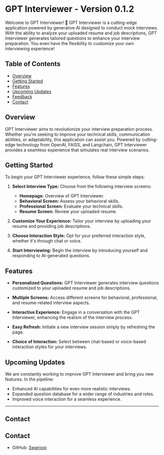

# GPT Interviewer - Version 0.1.2

Welcome to GPT Interviewer! 👏 GPT Interviewer is a cutting-edge application powered by generative AI designed to conduct mock interviews. With the ability to analyze your uploaded resume and job descriptions, GPT Interviewer generates tailored questions to enhance your interview preparation. You even have the flexibility to customize your own interviewing experience!

## Table of Contents

- [Overview](#overview)
- [Getting Started](#getting-started)
- [Features](#features)
- [Upcoming Updates](#upcoming-updates)
- [Feedback](#feedback)
- [Contact](#contact)
<!-- - [Acknowledgments](#acknowledgments) -->

## Overview

GPT Interviewer aims to revolutionize your interview preparation process. Whether you're seeking to improve your technical skills, communication abilities, or adaptability, this application can assist you. Powered by cutting-edge technology from OpenAI, FAISS, and Langchain, GPT Interviewer provides a seamless experience that simulates real interview scenarios.

## Getting Started

To begin your GPT Interviewer experience, follow these simple steps:

1. **Select Interview Type:** Choose from the following interview screens:
   - **Homepage:** Overview of GPT Interviewer.
   - **Behavioral Screen:** Assess your behavioral skills.
   - **Professional Screen:** Evaluate your technical skills.
   - **Resume Screen:** Review your uploaded resume.
   
2. **Customize Your Experience:** Tailor your interview by uploading your resume and providing job descriptions.

3. **Choose Interaction Style:** Opt for your preferred interaction style, whether it's through chat or voice.

4. **Start Interviewing:** Begin the interview by introducing yourself and responding to AI-generated questions.

## Features

- **Personalized Questions:** GPT Interviewer generates interview questions customized to your uploaded resume and job descriptions.

- **Multiple Screens:** Access different screens for behavioral, professional, and resume-related interview aspects.

- **Interactive Experience:** Engage in a conversation with the GPT Interviewer, enhancing the realism of the interview process.

- **Easy Refresh:** Initiate a new interview session simply by refreshing the page.

- **Choice of Interaction:** Select between chat-based or voice-based interaction styles for your interviews.

## Upcoming Updates

We are constantly working to improve GPT Interviewer and bring you new features. In the pipeline:

- Enhanced AI capabilities for even more realistic interviews.
- Expanded question database for a wider range of industries and roles.
- Improved voice interaction for a seamless experience.

---

## Contact

## Contact

- GitHub: [Swaroop](https://github.com/ksjpswaroop)

<!-- ## Acknowledgments

GPT Interviewer is powered by a blend of advanced technologies:

- OpenAI: Providing the generative AI capabilities.
- FAISS: Enhancing search and retrieval capabilities.
- Langchain: Facilitating natural language interactions.

The application is proudly built with [Streamlit](https://streamlit.io/).

---

Remember, GPT Interviewer is your partner in preparing for your future interviews. Sharpen your skills, boost your confidence, and seize those career opportunities with confidence! 🚀 -->